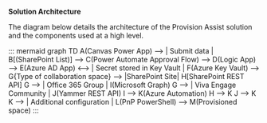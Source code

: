 **Solution Architecture**

The diagram below details the architecture of the Provision Assist solution and the components used at a high level.

::: mermaid
graph TD
    A(Canvas Power App) --> | Submit data | B[(SharePoint List)] --> C(Power Automate Approval Flow) --> D(Logic App) --> E(Azure AD App) <--> | Secret stored in Key Vault | F(Azure Key Vault) --> G{Type of collaboration space} --> |SharePoint Site| H[SharePoint REST API] 
    G --> | Office 365 Group | I(Microsoft Graph)
    G --> | Viva Engage Community | J(Yammer REST API) 
    I --> K(Azure Automation)
    H --> K
    J --> K
    K --> | Additional configuration | L(PnP PowerShell) --> M(Provisioned space)
:::